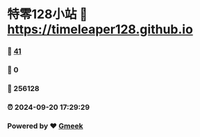 # 特零128小站 :link: https://timeleaper128.github.io 
### :page_facing_up: [41](https://timeleaper128.github.io/tag.html) 
### :speech_balloon: 0 
### :hibiscus: 256128 
### :alarm_clock: 2024-09-20 17:29:29 
### Powered by :heart: [Gmeek](https://github.com/Meekdai/Gmeek)
